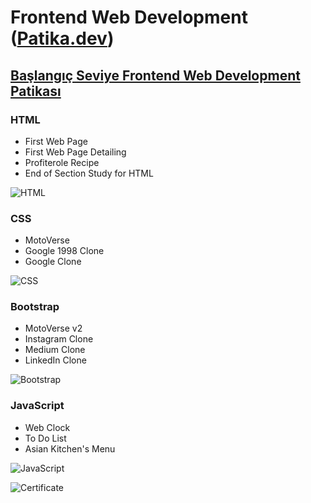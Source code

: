 # Frontend Web Development ([Patika.dev](https://academy.patika.dev/))

## [Başlangıç Seviye Frontend Web Development Patikası](https://academy.patika.dev/tr/paths/baslangic-seviye-frontend-web-development-patikasi)

### HTML

- First Web Page
- First Web Page Detailing
- Profiterole Recipe
- End of Section Study for HTML

![HTML](https://i.ibb.co/bQxVzVN/HTML.gif)

### CSS

- MotoVerse 
- Google 1998 Clone
- Google Clone

![CSS](https://i.ibb.co/1fj71w7/CSS.gif)

### Bootstrap

- MotoVerse v2
- Instagram Clone
- Medium Clone
- LinkedIn Clone

![Bootstrap](https://i.ibb.co/4FMSb65/Bootstrap.gif)

### JavaScript

- Web Clock
- To Do List
- Asian Kitchen's Menu

![JavaScript](https://i.ibb.co/tptjwsx/Java-Script.gif)

![Certificate]()
